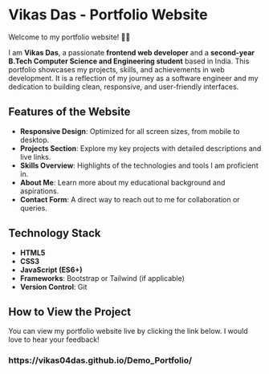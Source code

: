 # Vikas Das - Portfolio Website  

Welcome to my portfolio website! 👨‍💻  

I am **Vikas Das**, a passionate **frontend web developer** and a **second-year B.Tech Computer Science and Engineering student** based in India. This portfolio showcases my projects, skills, and achievements in web development. It is a reflection of my journey as a software engineer and my dedication to building clean, responsive, and user-friendly interfaces.  

## Features of the Website  

- **Responsive Design**: Optimized for all screen sizes, from mobile to desktop.  
- **Projects Section**: Explore my key projects with detailed descriptions and live links.  
- **Skills Overview**: Highlights of the technologies and tools I am proficient in.  
- **About Me**: Learn more about my educational background and aspirations.  
- **Contact Form**: A direct way to reach out to me for collaboration or queries.  

## Technology Stack  

- **HTML5**  
- **CSS3**  
- **JavaScript (ES6+)**  
- **Frameworks**: Bootstrap or Tailwind (if applicable)  
- **Version Control**: Git  

## How to View the Project  

You can view my portfolio website live by clicking the link below. I would love to hear your feedback!  

<h3>https://vikas04das.github.io/Demo_Portfolio/</h3> 
